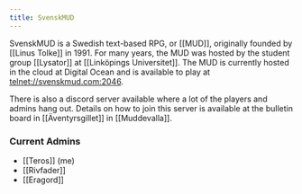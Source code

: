 ```yaml
---
title: SvenskMUD
---
```



SvenskMUD is a Swedish text-based RPG, or [[MUD]], originally founded by [[Linus Tolke]] in 1991. For many years, the MUD was hosted by the student group [[Lysator]] at [[Linköpings Universitet]]. The MUD is currently hosted in the cloud at Digital Ocean and is available to play at [telnet://svenskmud.com:2046](telnet://svenskmud.com:2046). 

There is also a discord server available where a lot of the players and admins hang out. Details on how to join this server is available at the bulletin board in [[Äventyrsgillet]] in [[Muddevalla]].
### Current Admins
- [[Teros]] (me)
- [[Rivfader]]
- [[Eragord]]